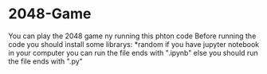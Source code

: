 # 2048-Game
You can play the 2048 game ny running this phton code
Before running the code you should install some librarys:
  *random
if you have jupyter notebook in your computer you can run the file ends with ".ipynb"
else you should run the file ends with ".py"
